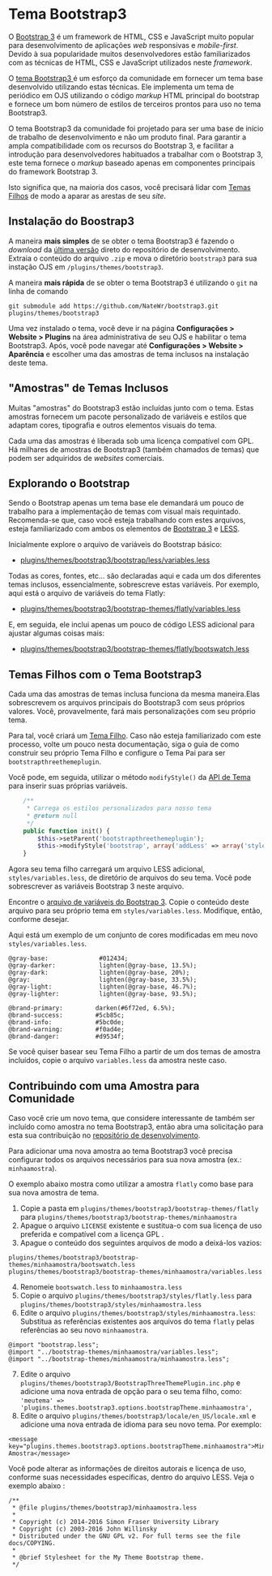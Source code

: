 # Tema Bootstrap3
O [Bootstrap 3](http://getbootstrap.com/) é um framework de HTML, CSS e JavaScript muito popular para desenvolvimento de aplicações _web_ responsivas e _mobile-first_. Devido à sua popularidade muitos desenvolvedores estão familiarizados com as técnicas de HTML, CSS e JavaScript utilizados neste _framework_.

O [tema Bootstrap3 ](https://github.com/NateWr/bootstrap3) é um esforço da comunidade em fornecer um tema base desenvolvido utilizando estas técnicas. Ele implementa um tema de periódico em OJS utilizando o código  _markup_ HTML principal do bootstrap e fornece um bom número de estilos de terceiros prontos para uso no tema Bootstrap3.

O tema Bootstrap3  da comunidade foi projetado para ser uma base de início de trabalho de desenvolvimento e não um produto final. Para garantir a ampla compatibilidade com os recursos do Bootstrap 3, e facilitar a introdução para desenvolvedores habituados a trabalhar com o Bootstrap 3, este  tema fornece o _markup_ baseado apenas em  componentes principais do framework Bootstrap 3.

Isto significa que, na maioria dos casos, você precisará lidar com [ Temas Filhos](child-themes.md) de modo a aparar as arestas de seu _site_.


## Instalação do Boostrap3

A maneira **mais simples** de se obter o tema Bootstrap3 é fazendo o _download_ da [última versão](https://github.com/NateWr/bootstrap3/releases) direto do repositório de desenvolvimento. Extraia o conteúdo do arquivo `.zip` e mova o diretório `bootstrap3` para sua instação OJS em  `/plugins/themes/bootstrap3`.

A maneira **mais rápida** de se obter o tema Bootstrap3  é utilizando o `git` na linha de comando

```
git submodule add https://github.com/NateWr/bootstrap3.git plugins/themes/bootstrap3
```

Uma vez instalado o tema, você deve ir na página **Configurações > Website > Plugins** na área administrativa de seu OJS e habilitar o tema Bootstrap3. Após, você pode navegar até **Configurações > Website > Aparência** e escolher uma das amostras de tema inclusos na instalação deste tema.


## "Amostras" de Temas Inclusos
Muitas "amostras" do Bootstrap3 estão incluídas junto com o tema. Estas amostras fornecem um pacote personalizado de variáveis e estilos que adaptam cores, tipografia e outros elementos visuais do tema.

Cada uma das amostras é liberada sob uma licença compatível com GPL. Há milhares de amostras de Bootstrap3 (também chamados de temas) que podem ser adquiridos de _websites_ comerciais.



## Explorando o Bootstrap
Sendo o Bootstrap apenas um tema base ele demandará um pouco de trabalho para a implementação de temas com visual mais requintado. Recomenda-se que, caso você esteja trabalhando com estes arquivos,  esteja familiarizado com ambos os elementos de [Bootstrap 3](http://getbootstrap.com/getting-started/) e [LESS](http://lesscss.org/features/). 


Inicialmente explore o arquivo de variáveis do Bootstrap básico:
- [plugins/themes/bootstrap3/bootstrap/less/variables.less](https://github.com/NateWr/bootstrap3/blob/master/bootstrap/less/variables.less)

Todas as cores, fontes, etc... são declaradas aqui e cada um dos diferentes temas inclusos, essencialmente, sobrescreve estas variáveis. Por exemplo, aqui está o arquivo de variáveis do tema Flatly:

- [plugins/themes/bootstrap3/bootstrap-themes/flatly/variables.less](https://github.com/NateWr/bootstrap3/blob/master/bootstrap-themes/flatly/variables.less)

E, em seguida, ele inclui apenas um pouco de código LESS adicional para ajustar algumas coisas mais: 

- [plugins/themes/bootstrap3/bootstrap-themes/flatly/bootswatch.less](https://github.com/NateWr/bootstrap3/blob/master/bootstrap-themes/flatly/bootswatch.less)

## Temas Filhos com o Tema Bootstrap3
Cada uma das amostras de temas inclusa funciona da mesma maneira.Elas sobrescrevem os arquivos principais do Bootstrap3 com seus próprios valores. Você, provavelmente, fará mais personalizações com seu próprio tema.

Para tal, você criará um [Tema Filho](child-themes.md). Caso não esteja familiarizado com este processo, volte um pouco nesta documentação, siga o guia de como construir seu próprio Tema Filho e configure o Tema Pai  para ser `bootstrapthreethemeplugin`.

Você pode, em seguida, utilizar o método `modifyStyle()` da [API de Tema](theme-api.md) para inserir suas próprias variáveis.

```php
    /**
     * Carrega os estilos personalizados para nosso tema
     * @return null
     */
    public function init() {
        $this->setParent('bootstrapthreethemeplugin');
        $this->modifyStyle('bootstrap', array('addLess' => array('styles/variables.less')));
    }
```

Agora seu tema filho carregará um arquivo LESS adicional, `styles/variables.less`, de  diretório de arquivos do seu tema. Você pode sobrescrever as variáveis Bootstrap 3 neste arquivo.

Encontre o [arquivo de variáveis do Bootstrap 3](https://github.com/NateWr/bootstrap3/blob/master/bootstrap/less/variables.less). Copie o conteúdo deste arquivo para seu próprio tema em `styles/variables.less`. Modifique, então, conforme desejar.

Aqui está um exemplo de um conjunto de cores modificadas em meu novo `styles/variables.less`.

```less
@gray-base:              #012434;
@gray-darker:            lighten(@gray-base, 13.5%);
@gray-dark:              lighten(@gray-base, 20%);
@gray:                   lighten(@gray-base, 33.5%);
@gray-light:             lighten(@gray-base, 46.7%);
@gray-lighter:           lighten(@gray-base, 93.5%);

@brand-primary:         darken(#6f72ed, 6.5%);
@brand-success:         #5cb85c;
@brand-info:            #5bc0de;
@brand-warning:         #f0ad4e;
@brand-danger:          #d9534f;
```


Se você quiser basear seu Tema Filho a partir de um dos temas de amostra incluídos, copie o arquivo `variables.less` da amostra neste caso.

## Contribuindo com uma Amostra para Comunidade

Caso você crie um novo tema, que considere interessante de também ser incluído como amostra no tema Bootstrap3, então abra uma solicitação para esta sua contribuição no [repositório de desenvolvimento](https://github.com/NateWr/bootstrap3/).

Para adicionar uma nova amostra ao tema Bootstrap3 você precisa configurar todos os arquivos necessários para sua nova amostra (ex.: `minhaamostra`).

O exemplo abaixo mostra  como utilizar a amostra `flatly` como base para sua nova amostra de tema.

1. Copie a pasta em `plugins/themes/bootstrap3/bootstrap-themes/flatly` para `plugins/themes/bootstrap3/bootstrap-themes/minhaamostra`
2. Apague o arquivo `LICENSE` existente e sustitua-o com sua licença de uso preferida e  compatível com a licença GPL .
3. Apague o conteúdo dos seguintes arquivos de modo a deixá-los vazios:
```
plugins/themes/bootstrap3/bootstrap-themes/minhaamostra/bootswatch.less
plugins/themes/bootstrap3/bootstrap-themes/minhaamostra/variables.less
```
4. Renomeie `bootswatch.less` to `minhaamostra.less`
5. Copie o arquivo `plugins/themes/bootstrap3/styles/flatly.less` para `plugins/themes/bootstrap3/styles/minhaamostra.less`
6. Edite o arquivo `plugins/themes/bootstrap3/styles/minhaamostra.less`:
Substitua as referências existentes aos arquivos do tema `flatly` pelas referências ao seu novo `minhaamostra`.
```
@import "bootstrap.less";
@import "../bootstrap-themes/minhaamostra/variables.less";
@import "../bootstrap-themes/minhaamostra/minhaamostra.less"; 
```
7. Edite o arquivo `plugins/themes/bootstrap3/BootstrapThreeThemePlugin.inc.php` e adicione uma nova entrada de opção para o seu tema filho, como: `'meutema' => 'plugins.themes.bootstrap3.options.bootstrapTheme.minhaamostra',`
8. Edite o arquivo `plugins/themes/bootstrap3/locale/en_US/locale.xml`  e adicione uma nova entrada de idioma para seu novo tema. Por exemplo:
```
<message key="plugins.themes.bootstrap3.options.bootstrapTheme.minhaamostra">Minha Amostra</message>
```

Você pode  alterar as informações de direitos autorais e licença de uso, conforme suas necessidades específicas, dentro do arquivo LESS. Veja o exemplo abaixo :
```
/**
 * @file plugins/themes/bootstrap3/minhaamostra.less
 *
 * Copyright (c) 2014-2016 Simon Fraser University Library
 * Copyright (c) 2003-2016 John Willinsky
 * Distributed under the GNU GPL v2. For full terms see the file docs/COPYING.
 *
 * @brief Stylesheet for the My Theme Bootstrap theme.
 */
 ```